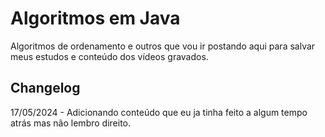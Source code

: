 # Algoritmos em Java

Algoritmos de ordenamento e outros que vou ir postando aqui para salvar meus estudos e conteúdo dos vídeos gravados.

## Changelog

17/05/2024 - Adicionando conteúdo que eu ja tinha feito a algum tempo atrás mas não lembro direito.

